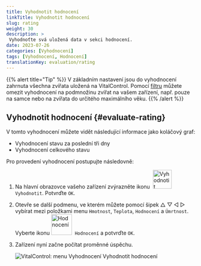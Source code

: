 ```yaml
---
title: Vyhodnotit hodnocení
linkTitle: Vyhodnotit hodnocení
slug: rating
weight: 30
description: >
 Vyhodnoťte svá uložená data v sekci hodnocení.
date: 2023-07-26
categories: [Vyhodnocení]
tags: [Vyhodnocení, Hodnocení]
translationKey: evaluation/rating
---
```

{{% alert title="Tip" %}}
V základním nastavení jsou do vyhodnocení zahrnuta všechna zvířata uložená na VitalControl. Pomocí [filtru](../../filter/) můžete omezit vyhodnocení na podmnožinu zvířat na vašem zařízení, např. pouze na samce nebo na zvířata do určitého maximálního věku.
{{% /alert %}}

## Vyhodnotit hodnocení {#evaluate-rating}

V tomto vyhodnocení můžete vidět následující informace jako koláčový graf:
- Vyhodnocení stavu za poslední tři dny
- Vyhodnocení celkového stavu

Pro provedení vyhodnocení postupujte následovně:

1. Na hlavní obrazovce vašeho zařízení zvýrazněte ikonu &nbsp;<img src="/icons/main/evaluation.svg" width="50" align="bottom" alt="Vyhodnotit" />&nbsp; `Vyhodnotit`. Potvrďte `OK`.

2. Otevře se další podmenu, ve kterém můžete pomocí šipek △ ▽ ◁ ▷ vybírat mezi položkami menu `Hmotnost`, `Teplota`, `Hodnocení` a `Úmrtnost`. Vyberte ikonu <img src="/icons/evaluation/rating.svg" width="55" align="bottom" alt="Hodnocení" />&nbsp; `Hodnocení` a potvrďte `OK`.

3. Zařízení nyní začne počítat proměnné úspěchu.

   ![VitalControl: menu Vyhodnocení Vyhodnotit hodnocení](../images/rating.png "Vyhodnotit hodnocení")
